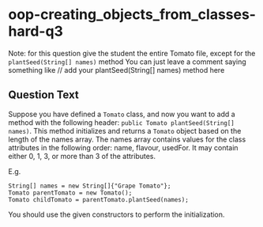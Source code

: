 # oop-creating_objects_from_classes-hard-q3

Note: for this question give the student the entire Tomato file, except for the `plantSeed(String[] names)` method
You can just leave a comment saying something like // add your plantSeed(String[] names) method here

## Question Text

Suppose you have defined a `Tomato` class, and now you want to add a method with the following header: 
`public Tomato plantSeed(String[] names)`. 
This method initializes and returns a `Tomato` object based on the length of the names array. The names array contains
values for the class attributes in the following order: name, flavour, usedFor. It may contain either 0, 1, 3, or more
than 3 of the attributes.

E.g.
```
String[] names = new String[]{"Grape Tomato"};
Tomato parentTomato = new Tomato();
Tomato childTomato = parentTomato.plantSeed(names);
```

You should use the given constructors to perform the initialization.
